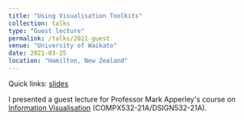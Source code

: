 ```yaml
---
title: "Using Visualisation Toolkits"
collection: talks
type: "Guest lecture"
permalink: /talks/2021-guest
venue: "University of Waikato"
date: 2021-03-25
location: "Hamilton, New Zealand"
---
```


Quick links: [slides](http://dgt12.github.io/files/compx532.pdf)

I presented a guest lecture for Professor Mark Apperley's course on [Information Visualisation](https://papers.waikato.ac.nz/papers/COMPX532) (COMPX532-21A/DSIGN532-21A).
